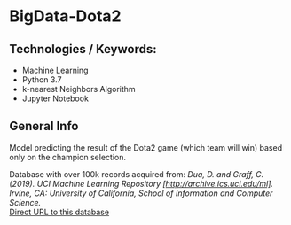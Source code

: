 # BigData-Dota2

## Technologies / Keywords:

* Machine Learning
* Python 3.7
* k-nearest Neighbors Algorithm
* Jupyter Notebook

## General Info

Model predicting the result of the Dota2 game (which team will win) based only on the champion selection.

Database with over 100k records acquired from: 
*Dua, D. and Graff, C. (2019). UCI Machine Learning Repository [http://archive.ics.uci.edu/ml]. Irvine, CA: University of California, School of Information and Computer Science.* <br  >
[Direct URL to this database](https://archive.ics.uci.edu/ml/datasets/Dota2+Games+Results)
